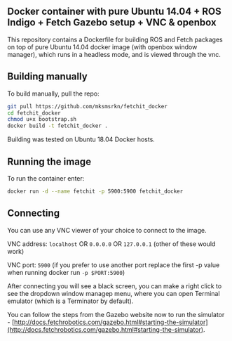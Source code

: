 ## Docker container with pure Ubuntu 14.04 + ROS Indigo + Fetch Gazebo setup + VNC & openbox

This repository contains a Dockerfile for building ROS and Fetch packages on top of pure Ubuntu 14.04 docker image (with openbox window manager), which runs in a headless mode, and is viewed through the vnc.

## Building manually

To build manually, pull the repo:

```bash
git pull https://github.com/mksmsrkn/fetchit_docker
cd fetchit_docker
chmod u+x bootstrap.sh
docker build -t fetchit_docker .
```

Building was tested on Ubuntu 18.04 Docker hosts.

## Running the image

To run the container enter:

```bash
docker run -d --name fetchit -p 5900:5900 fetchit_docker
```

## Connecting

You can use any VNC viewer of your choice to connect to the image.

VNC address: `localhost` OR `0.0.0.0` OR `127.0.0.1` (other of these would work)

VNC port: `5900` 
(if you prefer to use another port replace the first -p value when running docker run `-p $PORT:5900`)

After connecting you will see a black screen, you can make a right click to see the dropdown window managep menu, where you can open Terminal emulator (which is a Terminator by default).

You can follow the steps from the Gazebo website now to run the simulator - [http://docs.fetchrobotics.com/gazebo.html#starting-the-simulator](http://docs.fetchrobotics.com/gazebo.html#starting-the-simulator).